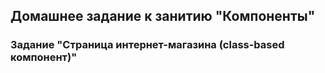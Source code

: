 ## Домашнее задание к занитию "Компоненты"
### Задание "Страница интернет-магазина (class-based компонент)"